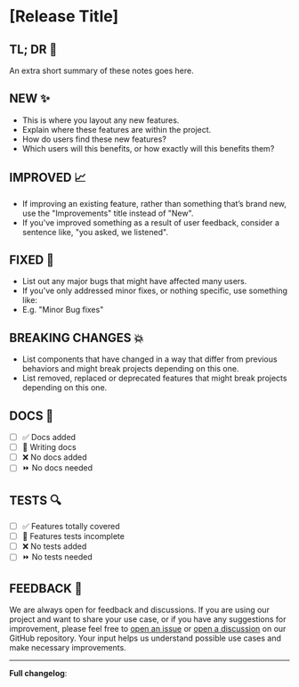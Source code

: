 # [Release Title]

## TL; DR 🎯

An extra short summary of these notes goes here.

## NEW ✨

- This is where you layout any new features.
- Explain where these features are within the project.
- How do users find these new features?
- Which users will this benefits, or how exactly will this benefits them?

## IMPROVED 📈

- If improving an existing feature, rather than something that’s brand new, use the "Improvements" title instead of "New".
- If you've improved something as a result of user feedback, consider a sentence like, "you asked, we listened".

## FIXED 🐛

- List out any major bugs that might have affected many users.
- If you've only addressed minor fixes, or nothing specific, use something like:
- E.g. "Minor Bug fixes"

## BREAKING CHANGES 💥

- List components that have changed in a way that differ from previous behaviors and might break projects depending on this one.
- List removed, replaced or deprecated features that might break projects depending on this one.

## DOCS 📜

- [ ] ✅ Docs added
- [ ] 🚧 Writing docs
- [ ] ❌ No docs added
- [ ] ⏩ No docs needed

## TESTS 🔍

- [ ] ✅ Features totally covered
- [ ] 🚧 Features tests incomplete
- [ ] ❌ No tests added
- [ ] ⏩ No tests needed

## FEEDBACK 📃

We are always open for feedback and discussions. If you are using our project and want to share your use case, or if you have any suggestions for improvement, please feel free to [open an issue](https://github.com/MorganKryze/Athunas/issues) or [open a discussion](https://github.com/MorganKryze/Athunas/discussions) on our GitHub repository. Your input helps us understand possible use cases and make necessary improvements.

---

**Full changelog**:
